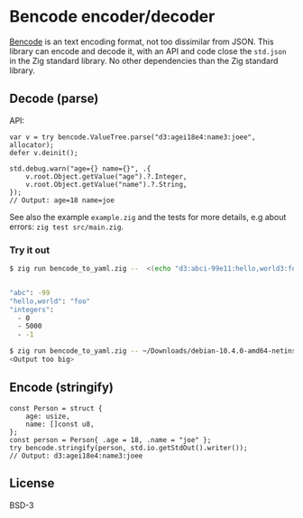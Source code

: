 # Bencode encoder/decoder

[Bencode](https://en.wikipedia.org/wiki/Bencode) is an text encoding format, not too dissimilar from JSON.
This library can encode and decode it, with an API and code close the `std.json` in the Zig standard library.
No other dependencies than the Zig standard library.

## Decode (parse)

API:

```zig
var v = try bencode.ValueTree.parse("d3:agei18e4:name3:joee", allocator);
defer v.deinit();

std.debug.warn("age={} name={}", .{
    v.root.Object.getValue("age").?.Integer,
    v.root.Object.getValue("name").?.String,
});
// Output: age=18 name=joe
```


See also the example `example.zig` and the tests for more details, e.g about errors: `zig test src/main.zig`.

### Try it out

```sh
$ zig run bencode_to_yaml.zig --  <(echo "d3:abci-99e11:hello,world3:foo8:integersli0ei5000ei-1eee")


"abc": -99
"hello,world": "foo"
"integers":
  - 0
  - 5000
  - -1

$ zig run bencode_to_yaml.zig -- ~/Downloads/debian-10.4.0-amd64-netinst.iso.torrent
<Output too big>
```

## Encode (stringify)

```zig
const Person = struct {
    age: usize,
    name: []const u8,
};
const person = Person{ .age = 18, .name = "joe" };
try bencode.stringify(person, std.io.getStdOut().writer());
// Output: d3:agei18e4:name3:joee
```

## License
BSD-3
